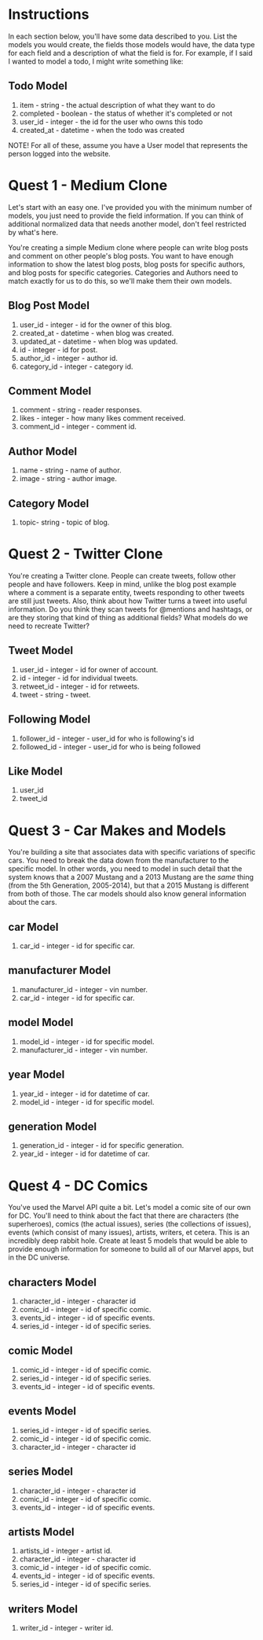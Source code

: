 # Instructions

In each section below, you'll have some data described to you. List the models you would create, the fields those models would have, the data type for each field and a description of what the field is for. For example, if I said I wanted to model a todo, I might write something like:

## Todo Model
1. item - string - the actual description of what they want to do
2. completed - boolean - the status of whether it's completed or not
3. user_id - integer - the id for the user who owns this todo
4. created_at - datetime - when the todo was created

NOTE! For all of these, assume you have a User model that represents the person logged into the website.



# Quest 1 - Medium Clone

Let's start with an easy one. I've provided you with the minimum number of models, you just need to provide the field information. If you can think of additional normalized data that needs another model, don't feel restricted by what's here.

You're creating a simple Medium clone where people can write blog posts and comment on other people's blog posts. You want to have enough information to show the latest blog posts, blog posts for specific authors, and blog posts for specific categories. Categories and Authors need to match exactly for us to do this, so we'll make them their own models.

## Blog Post Model
1. user_id - integer - id for the owner of
   this blog.
2. created_at - datetime - when blog was
   created.
3. updated_at - datetime - when blog was
   updated.
4. id - integer - id for post.
5. author_id - integer - author id.
6. category_id - integer - category id.

## Comment Model
1. comment - string - reader responses.
2. likes - integer - how many likes comment
   received.
3. comment_id - integer - comment id.

## Author Model
1. name - string - name of author.
2. image - string - author image.

## Category Model
1. topic- string - topic of blog.


# Quest 2 - Twitter Clone

You're creating a Twitter clone. People can create tweets, follow other people and have followers. Keep in mind, unlike the blog post example where a comment is a separate entity, tweets responding to other tweets are still just tweets. Also, think about how Twitter turns a tweet into useful information. Do you think they scan tweets for @mentions and hashtags, or are they storing that kind of thing as additional fields? What models do we need to recreate Twitter?

## Tweet Model
1. user_id - integer - id for owner of
   account.
2. id - integer - id for individual tweets.
3. retweet_id - integer - id for retweets.
4. tweet - string - tweet.

## Following Model
1. follower_id - integer - user_id for who is following's id
2. followed_id - integer - user_id for who is being followed

## Like Model
1. user_id
2. tweet_id



# Quest 3 - Car Makes and Models

You're building a site that associates data with specific variations of specific cars. You need to break the data down from the manufacturer to the specific model. In other words, you need to model in such detail that the system knows that a 2007 Mustang and a 2013 Mustang are the _same_ thing (from the 5th Generation, 2005-2014), but that a 2015 Mustang is different from both of those. The car models should also know general information about the cars.

## car Model
1. car_id - integer - id for specific car.

## manufacturer Model
1. manufacturer_id - integer - vin number.
2. car_id - integer - id for specific car.

## model Model
1. model_id - integer - id for specific model.
2. manufacturer_id - integer - vin number.

## year Model
1. year_id - integer - id for datetime of car.
2. model_id - integer - id for specific model.

## generation Model
1. generation_id - integer - id for specific generation.
2. year_id - integer - id for datetime of car.



# Quest 4 - DC Comics

You've used the Marvel API quite a bit. Let's model a comic site of our own for DC. You'll need to think about the fact that there are characters (the superheroes), comics (the actual issues), series (the collections of issues), events (which consist of many issues), artists, writers, et cetera. This is an incredibly deep rabbit hole. Create at least 5 models that would be able to provide enough information for someone to build all of our Marvel apps, but in the DC universe.

## characters Model
1. character_id - integer - character id
2. comic_id - integer - id of specific comic.
3. events_id - integer - id of specific events.
4. series_id - integer - id of specific series.

## comic Model
1. comic_id - integer - id of specific comic.
2. series_id - integer - id of specific series.
3. events_id - integer - id of specific events.

## events Model
1. series_id - integer - id of specific series.
2. comic_id - integer - id of specific comic.
3. character_id - integer - character id

## series Model
1. character_id - integer - character id
2. comic_id - integer - id of specific comic.
3. events_id - integer - id of specific events.

## artists Model
1. artists_id - integer - artist id.
2. character_id - integer - character id
3. comic_id - integer - id of specific comic.
4. events_id - integer - id of specific events.
5. series_id - integer - id of specific series.

## writers Model
1. writer_id - integer - writer id.
